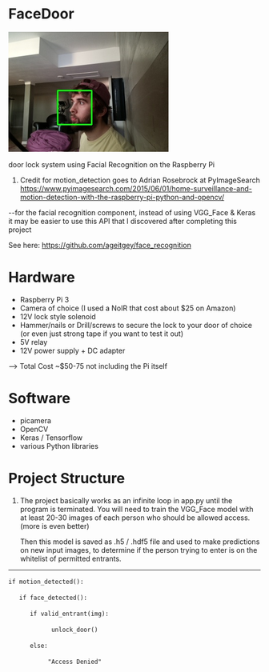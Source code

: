 # FaceDoor

![Alt text](examples/result882.jpg?raw=true "Title")

door lock system using Facial Recognition on the Raspberry Pi

1. Credit for motion_detection goes to Adrian Rosebrock at PyImageSearch
https://www.pyimagesearch.com/2015/06/01/home-surveillance-and-motion-detection-with-the-raspberry-pi-python-and-opencv/

--for the facial recognition component, instead of using VGG_Face & Keras it may be easier
to use this API that I discovered after completing this project

See here: https://github.com/ageitgey/face_recognition

# Hardware

* Raspberry Pi 3
* Camera of choice (I used a NoIR that cost about $25 on Amazon)
* 12V lock style solenoid
* Hammer/nails or Drill/screws to secure the lock to your door of choice (or even just strong tape if you want to test it out)
* 5V relay
* 12V power supply + DC adapter

--> Total Cost ~$50-75 not including the Pi itself

# Software

* picamera 
* OpenCV
* Keras / Tensorflow
* various Python libraries

# Project Structure

1. The project basically works as an infinite loop in app.py until the program is terminated.
   You will need to train the VGG_Face model with at least 20-30 images of each person who should be allowed access. 
   (more is even better)
   
   Then this model is saved as .h5 / .hdf5 file and used to make predictions on new input images, to determine if the
   person trying to enter is on the whitelist of permitted entrants. 
   
 ---------------------------------------------------------------------------------------------------------------------


    if motion_detected():
       
       if face_detected():
     
          if valid_entrant(img):
          
                unlock_door()
                
          else:
          
               "Access Denied"
        
